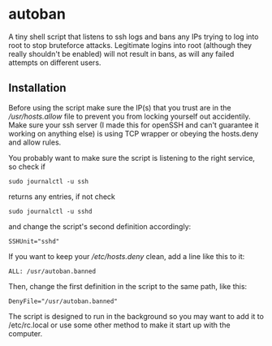 # autoban
A tiny shell script that listens to ssh logs and bans any IPs trying to log into root to stop bruteforce attacks. Legitimate logins into root (although they really shouldn't be enabled) will not result in bans, as will any failed attempts on different users.

## Installation
Before using the script make sure the IP(s) that you trust are in the */usr/hosts.allow* file to prevent you from locking yourself out accidentily.
Make sure your ssh server (I made this for openSSH and can't guarantee it working on anything else) is using TCP wrapper or obeying the hosts.deny and allow rules. 

You probably want to make sure the script is listening to the right service, so check if
```
sudo journalctl -u ssh
```
returns any entries, if not check
```
sudo journalctl -u sshd
```
and change the script's second definition accordingly:
```
SSHUnit="sshd"
```

If you want to keep your */etc/hosts.deny* clean, add a line like this to it:
```
ALL: /usr/autoban.banned
```
Then, change the first definition in the script to the same path, like this:
```
DenyFile="/usr/autoban.banned"
```

The script is designed to run in the background so you may want to add it to /etc/rc.local or use some other method to make it start up with the computer.
